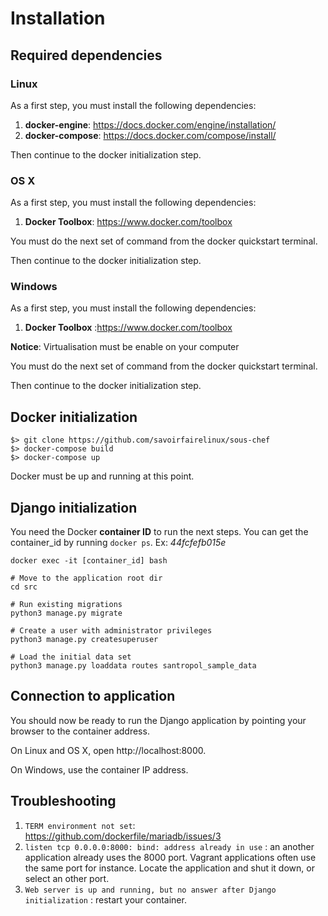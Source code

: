 # Installation

## Required dependencies

### Linux

As a first step, you must install the following dependencies:

1. **docker-engine**: https://docs.docker.com/engine/installation/
2. **docker-compose**: https://docs.docker.com/compose/install/

Then continue to the docker initialization step.

### OS X

As a first step, you must install the following dependencies:

1. **Docker Toolbox**: https://www.docker.com/toolbox

You must do the next set of command from the docker quickstart terminal.

Then continue to the docker initialization step.

### Windows

As a first step, you must install the following dependencies:

1. **Docker Toolbox** :https://www.docker.com/toolbox

**Notice**: Virtualisation must be enable on your computer

You must do the next set of command from the docker quickstart terminal.

Then continue to the docker initialization step.

## Docker initialization

```
$> git clone https://github.com/savoirfairelinux/sous-chef
$> docker-compose build
$> docker-compose up
```
Docker must be up and running at this point.

## Django initialization

You need the Docker **container ID** to run the next steps. You can get the container_id by running ```docker ps```.
Ex: *44fcfefb015e*

```
docker exec -it [container_id] bash

# Move to the application root dir
cd src

# Run existing migrations
python3 manage.py migrate

# Create a user with administrator privileges
python3 manage.py createsuperuser

# Load the initial data set
python3 manage.py loaddata routes santropol_sample_data

```

## Connection to application


You should now be ready to run the Django application by pointing your browser to the container address.

On Linux and OS X, open http://localhost:8000.

On Windows, use the container IP address.

## Troubleshooting

1. ```TERM environment not set```: https://github.com/dockerfile/mariadb/issues/3
2. ```listen tcp 0.0.0.0:8000: bind: address already in use``` : an another application already uses the 8000 port. Vagrant applications often use the same port for instance. Locate the application and shut it down, or select an other port.
3. ```Web server is up and running, but no answer after Django initialization``` : restart your container.
